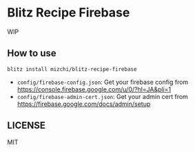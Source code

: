 # Blitz Recipe Firebase

WIP

## How to use

```
blitz install mizchi/blitz-recipe-firebase
```

- `config/firebase-config.json`: Get your firebase config from https://console.firebase.google.com/u/0/?hl=JA&pli=1
- `config/firebase-admin-cert.json`: Get your admin cert from https://firebase.google.com/docs/admin/setup

## LICENSE

MIT
